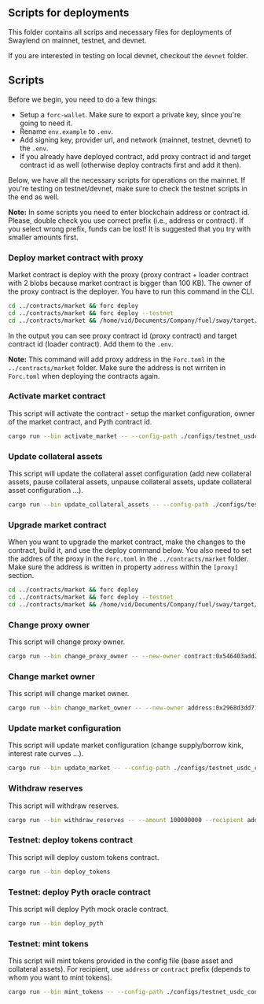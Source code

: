 ## Scripts for deployments

This folder contains all scrips and necessary files for deployments of Swaylend on mainnet, testnet, and devnet.

If you are interested in testing on local devnet, checkout the `devnet` folder.

## Scripts

Before we begin, you need to do a few things:

- Setup a `forc-wallet`. Make sure to export a private key, since you're going to need it.
- Rename `env.example` to `.env`.
- Add signing key, provider url, and network (mainnet, testnet, devnet) to the `.env`.
- If you already have deployed contract, add proxy contract id and target contract id as well (otherwise deploy contracts first and add it then).

Below, we have all the necessary scripts for operations on the mainnet. If you're testing on testnet/devnet, make sure to check the testnet scripts in the end as well.

**Note:** In some scripts you need to enter blockchain address or contract id. Please, double check you use correct prefix (i.e., address or contract). If you select wrong prefix, funds can be lost! It is suggested that you try with smaller amounts first.

### Deploy market contract with proxy

Market contract is deploy with the proxy (proxy contract + loader contract with 2 blobs because market contract is bigger than 100 KB). The owner of the proxy contract is the deployer. You have to run this command in the CLI.

```bash
cd ../contracts/market && forc deploy                                  && cd ../../scripts # mainnet
cd ../contracts/market && forc deploy --testnet                        && cd ../../scripts # testnet
cd ../contracts/market && /home/vid/Documents/Company/fuel/sway/target/debug/forc-deploy --node-url http://127.0.0.1:4000 && cd ../../scripts # devnet
```

In the output you can see proxy contract id (proxy contract) and target contract id (loader contract). Add them to the `.env`.

**Note:** This command will add proxy address in the `Forc.toml` in the `../contracts/market` folder. Make sure the address is not wrriten in ``Forc.toml`` when deploying the contracts again.

### Activate market contract

This script will activate the contract - setup the market configuration, owner of the market contract, and Pyth contract id.

```bash
cargo run --bin activate_market -- --config-path ./configs/testnet_usdc_config.json
```

### Update collateral assets

This script will update the collateral asset configuration (add new collateral assets, pause collateral assets, unpause collateral assets, update collateral asset configuration ...).

```bash
cargo run --bin update_collateral_assets -- --config-path ./configs/testnet_usdc_config.json
```

### Upgrade market contract

When you want to upgrade the market contract, make the changes to the contract, build it, and use the deploy command below. You also need to set the addres of the proxy in the `Forc.toml` in the `../contracts/market` folder. Make sure the address is written in property `address` within the `[proxy]` section.

```bash
cd ../contracts/market && forc deploy                                  && cd ../../scripts # mainnet
cd ../contracts/market && forc deploy --testnet                        && cd ../../scripts # testnet
cd ../contracts/market && /home/vid/Documents/Company/fuel/sway/target/debug/forc-deploy --node-url http://127.0.0.1:4000 && cd ../../scripts # devnet
```

### Change proxy owner

This script will change proxy owner.

```bash
cargo run --bin change_proxy_owner -- --new-owner contract:0x546403add23accc66d96e853245db1398fb8d0ffbea184395f04ae3d26fd516f
```

### Change market owner

This script will change market owner.

```bash
cargo run --bin change_market_owner -- --new-owner address:0x2968d3dd71d8b517fdb57e837c419c58f7404744fb51c16e0e0a2dc18892b1f8
```

### Update market configuration

This script will update market configuration (change supply/borrow kink, interest rate curves ...).

```bash
cargo run --bin update_market -- --config-path ./configs/testnet_usdc_config.json
```

### Withdraw reserves

This script will withdraw reserves.

```bash
cargo run --bin withdraw_reserves -- --amount 100000000 --recipient address:0x2968d3dd71d8b517fdb57e837c419c58f7404744fb51c16e0e0a2dc18892b1f8
```

### Testnet: deploy tokens contract

This script will deploy custom tokens contract.

```bash
cargo run --bin deploy_tokens
```

### Testnet: deploy Pyth oracle contract

This script will deploy Pyth mock oracle contract.

```bash
cargo run --bin deploy_pyth
```

### Testnet: mint tokens

This script will mint tokens provided in the config file (base asset and collateral assets). For recipient, use `address` or `contract` prefix (depends to whom you want to mint tokens).

```bash
cargo run --bin mint_tokens -- --config-path ./configs/testnet_usdc_config.json --token-contract-id 0xb55fa4f5c9d10d64b272b046e133eac9beab496587e0ed02d5620a69b77b9028 --recipient contract:0x0e5e4311f2ab9bd5dc6ac5d39a363b1488eed59e178367d1702126948951245f --amount 10000000000
```
